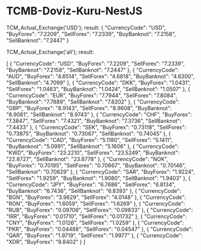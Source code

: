 ﻿# TCMB-Doviz-Kuru-NestJS

TCM_Actual_Exchange('USD');
result:
{
    "CurrencyCode": "USD",
    "BuyForex": "7.2209",
    "SellForex": "7.2339",
    "BuyBanknot": "7.2158",
    "SellBanknot": "7.2447"
}

TCM_Actual_Exchange('all');
result:

[
    {
        "CurrencyCode": "USD",
        "BuyForex": "7.2209",
        "SellForex": "7.2339",
        "BuyBanknot": "7.2158",
        "SellBanknot": "7.2447"
    },
    {
        "CurrencyCode": "AUD",
        "BuyForex": "4.6514",
        "SellForex": "4.6818",
        "BuyBanknot": "4.6300",
        "SellBanknot": "4.7099"
    },
    {
        "CurrencyCode": "DKK",
        "BuyForex": "1.0431",
        "SellForex": "1.0483",
        "BuyBanknot": "1.0424",
        "SellBanknot": "1.0507"
    },
    {
        "CurrencyCode": "EUR",
        "BuyForex": "7.7944",
        "SellForex": "7.8084",
        "BuyBanknot": "7.7889",
        "SellBanknot": "7.8202"
    },
    {
        "CurrencyCode": "GBP",
        "BuyForex": "8.9143",
        "SellForex": "8.9608",
        "BuyBanknot": "8.9081",
        "SellBanknot": "8.9743"
    },
    {
        "CurrencyCode": "CHF",
        "BuyForex": "7.3847",
        "SellForex": "7.4321",
        "BuyBanknot": "7.3736",
        "SellBanknot": "7.4433"
    },
    {
        "CurrencyCode": "SEK",
        "BuyForex": "0.73118",
        "SellForex": "0.73875",
        "BuyBanknot": "0.73067",
        "SellBanknot": "0.74045"
    },
    {
        "CurrencyCode": "CAD",
        "BuyForex": "5.1180",
        "SellForex": "5.1411",
        "BuyBanknot": "5.0991",
        "SellBanknot": "5.1606"
    },
    {
        "CurrencyCode": "KWD",
        "BuyForex": "23.2210",
        "SellForex": "23.5249",
        "BuyBanknot": "22.8727",
        "SellBanknot": "23.8778"
    },
    {
        "CurrencyCode": "NOK",
        "BuyForex": "0.70195",
        "SellForex": "0.70667",
        "BuyBanknot": "0.70146",
        "SellBanknot": "0.70829"
    },
    {
        "CurrencyCode": "SAR",
        "BuyForex": "1.9224",
        "SellForex": "1.9259",
        "BuyBanknot": "1.9080",
        "SellBanknot": "1.9403"
    },
    {
        "CurrencyCode": "JPY",
        "BuyForex": "6.7686",
        "SellForex": "6.8134",
        "BuyBanknot": "6.7436",
        "SellBanknot": "6.8393"
    },
    {
        "CurrencyCode": "BGN",
        "BuyForex": "3.9629",
        "SellForex": "4.0148"
    },
    {
        "CurrencyCode": "RON",
        "BuyForex": "1.6059",
        "SellForex": "1.6269"
    },
    {
        "CurrencyCode": "RUB",
        "BuyForex": "0.09706",
        "SellForex": "0.09833"
    },
    {
        "CurrencyCode": "IRR",
        "BuyForex": "0.01710",
        "SellForex": "0.01732"
    },
    {
        "CurrencyCode": "CNY",
        "BuyForex": "1.0126",
        "SellForex": "1.0259"
    },
    {
        "CurrencyCode": "PKR",
        "BuyForex": "0.04488",
        "SellForex": "0.04547"
    },
    {
        "CurrencyCode": "QAR",
        "BuyForex": "1.9719",
        "SellForex": "1.9977"
    },
    {
        "CurrencyCode": "XDR",
        "BuyForex": "9.8402"
    }
]
